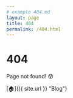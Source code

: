 ```yaml
---
# example 404.md
layout: page
title: 404
permalink: /404.html
---
```


# 404

Page not found! :cold_sweat:

[:house:]({{ site.url }} "Blog")
